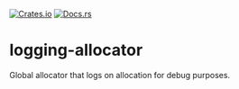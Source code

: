 [![Crates.io][ci]][cl] [![Docs.rs][di]][dl]

[ci]: https://img.shields.io/crates/v/logging-allocator.svg
[cl]: https://crates.io/crates/logging-allocator/

[di]: https://docs.rs/logging-allocator/badge.svg
[dl]: https://docs.rs/logging-allocator/

# logging-allocator

Global allocator that logs on allocation for debug purposes.